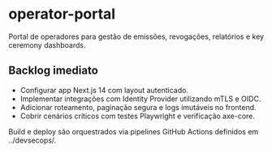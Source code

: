 # operator-portal

Portal de operadores para gestão de emissões, revogações, relatórios e key ceremony dashboards.

## Backlog imediato

- Configurar app Next.js 14 com layout autenticado.
- Implementar integrações com Identity Provider utilizando mTLS e OIDC.
- Adicionar roteamento, paginação segura e logs imutáveis no frontend.
- Cobrir cenários críticos com testes Playwright e verificação axe-core.

Build e deploy são orquestrados via pipelines GitHub Actions definidos em ../devsecops/.
